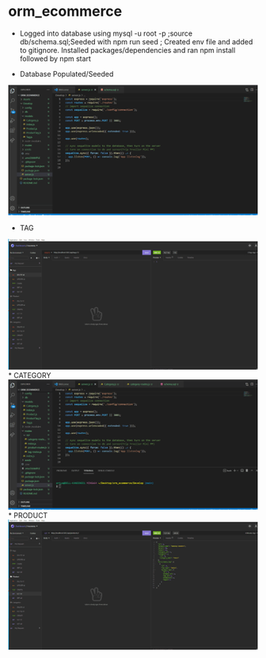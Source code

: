 # orm_ecommerce
* Logged into database using 
mysql -u root -p ;source db/schema.sql;Seeded with npm run seed ;
Created env file and added to gitignore.
Installed packages/dependencies and ran npm install followed by npm start

* Database Populated/Seeded
<img src="./DB_ Populated.gif">

* TAG
<img src="./Tag.gif">
* CATEGORY
<img src="./Category.gif">
* PRODUCT
<img src="./Product.gif">
